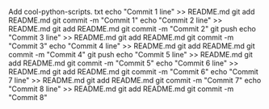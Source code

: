 Add cool-python-scripts. txt
echo "Commit 1 line" >> README.md git add README.md git commit -m "Commit 1"
echo "Commit 2 line" >> README.md git add README.md git commit -m "Commit 2"
git push
echo "Commit 3 line" >> README.md git add README.md git commit -m "Commit 3"
echo "Commit 4 line" >> README.md git add README.md git commit -m "Commit 4"
git push
echo "Commit 5 line" >> README.md git add README.md git commit -m "Commit 5"
echo "Commit 6 line" >> README.md git add README.md git commit -m "Commit 6"
echo "Commit 7 line" >> README.md git add README.md git commit -m "Commit 7"
echo "Commit 8 line" >> README.md git add README.md git commit -m "Commit 8"

